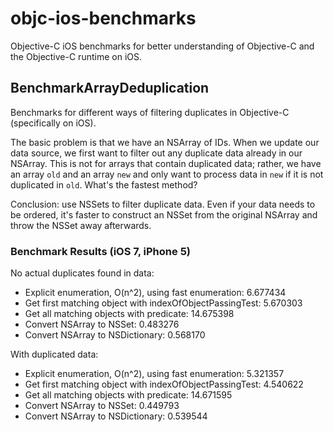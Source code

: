 # objc-ios-benchmarks

Objective-C iOS benchmarks for better understanding of Objective-C and the Objective-C runtime on iOS.

## BenchmarkArrayDeduplication

Benchmarks for different ways of filtering duplicates in Objective-C (specifically on iOS).

The basic problem is that we have an NSArray of IDs. When we update our data source, we first want to
filter out any duplicate data already in our NSArray. This is not for
 arrays that contain duplicated data; rather, we have an array `old` and an array `new` and only want to process
 data in `new` if it is not duplicated in `old`. What's the fastest method?

Conclusion: use NSSets to filter duplicate data. Even if your data needs to be ordered, it's faster
 to construct an NSSet from the original NSArray and throw the NSSet away afterwards.

### Benchmark Results (iOS 7, iPhone 5)
No actual duplicates found in data:
* Explicit enumeration, O(n^2), using fast enumeration: 6.677434
* Get first matching object with indexOfObjectPassingTest: 5.670303
* Get all matching objects with predicate: 14.675398
* Convert NSArray to NSSet: 0.483276
* Convert NSArray to NSDictionary: 0.568170

With duplicated data:
* Explicit enumeration, O(n^2), using fast enumeration: 5.321357
* Get first matching object with indexOfObjectPassingTest: 4.540622
* Get all matching objects with predicate: 14.671595
* Convert NSArray to NSSet: 0.449793
* Convert NSArray to NSDictionary: 0.539544
